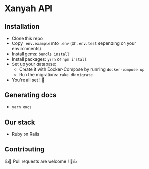 # Xanyah API


## Installation

- Clone this repo
- Copy `.env.example` into `.env` (or `.env.test` depending on your environments)
- Install gems: `bundle install`
- Install packages: `yarn` or `npm install`
- Set up your database:
  - Create it with Docker-Compose by running `docker-compose up`
  - Run the migrations: `rake db:migrate`
- You're all set ! :tada:

## Generating docs

- `yarn docs`

## Our stack

- Ruby on Rails

## Contributing

:+1::tada: Pull requests are welcome ! :tada::+1:
